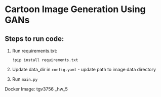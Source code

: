 # Cartoon Image Generation Using GANs

## Steps to run code:


1. Run requirements.txt:

       !pip install requirements.txt

2. Update data_dir in ```config.yaml``` - update path to image data directory




4. Run ```main.py```




Docker Image: tgv3756 _hw_5
